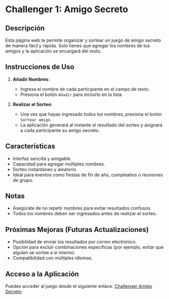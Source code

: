 # Challenger 1: Amigo Secreto

## Descripción
Esta página web te permite organizar y sortear un juego de amigo secreto de manera fácil y rápida. Solo tienes que agregar los nombres de tus amigos y la aplicación se encargará del resto.

## Instrucciones de Uso

1. **Añadir Nombres**:
   - Ingresa el nombre de cada participante en el campo de texto.
   - Presiona el botón `Añadir` para incluirlo en la lista.

2. **Realizar el Sorteo**:
   - Una vez que hayas ingresado todos los nombres, presiona el botón `Sortear amigo`.
   - La aplicación generará al instante el resultado del sorteo y asignará a cada participante su amigo secreto.

## Características
- Interfaz sencilla y amigable.
- Capacidad para agregar múltiples nombres.
- Sorteo instantáneo y aleatorio.
- Ideal para eventos como fiestas de fin de año, cumpleaños o reuniones de grupo.

## Notas
- Asegúrate de no repetir nombres para evitar resultados confusos.
- Todos los nombres deben ser ingresados antes de realizar el sorteo.

## Próximas Mejoras (Futuras Actualizaciones)
- Posibilidad de enviar los resultados por correo electrónico.
- Opción para excluir combinaciones específicas (por ejemplo, evitar que alguien se sortee a sí mismo).
- Compatibilidad con múltiples idiomas.

## Acceso a la Aplicación
Puedes acceder al juego desde el siguiente enlace: [Challenger Amigo Secreto](https://jhoanlrc.github.io/challenger-amigo-secreto/)
